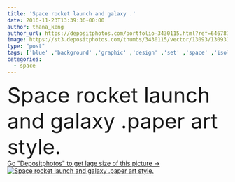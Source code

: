 ```yaml
---
title: 'Space rocket launch and galaxy .'
date: 2016-11-23T13:39:36+00:00
author: thana_keng
author_url: https://depositphotos.com/portfolio-3430115.html?ref=64678756
image: https://st3.depositphotos.com/thumbs/3430115/vector/13093/130931834/api_thumb_450.jpg?forcejpeg=true
type: "post"
tags: ['blue' ,'background' ,'graphic' ,'design' ,'set' ,'space' ,'isolated' ,'shiny' ,'sky' ,'art' ,'travel' ,'joy' ,'cute' ,'technology' ,'comic' ,'creative' ,'fantasy' ,'smoke' ,'futuristic' ,'adorable' ,'saucer' ,'fire' ,'cover' ,'science' ,'future' ,'moon' ,'collection' ,'fly' ,'ship' ,'galaxy' ,'flight' ,'lighting' ,'start' ,'craft' ,'ufo' ,'cosmic' ,'visitor' ,'traveler' ,'takeoff' ,'launch' ,'rocket' ,'shuttle' ,'spaceship' ,'spacecraft' ,'booster' ,'extraterrestrial' ,'spaceman' ,'Paper cut' ]
categories: 
  - space
---
```

<div aling="center">
            <font size="60"> Space rocket launch and galaxy .paper art style.</font>   
</div>
<div>
    <a href='https://st3.depositphotos.com/thumbs/3430115/vector/13093/130931834/api_thumb_450.jpg?forcejpeg=true?ref=64678756' target=_blank > Go "Depositphotos" to get lage size of this picture ->
        <img href='https://st3.depositphotos.com/thumbs/3430115/vector/13093/130931834/api_thumb_450.jpg?forcejpeg=true?ref=64678756' src='https://st3.depositphotos.com/3430115/13093/v/950/depositphotos_130931834-stock-illustration-space-rocket-launch-and-galaxy.jpg?forcejpeg=true' alt='Space rocket launch and galaxy .paper art style.' >
    </a>
</div>
